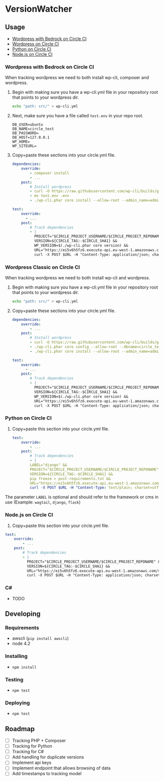 # VersionWatcher

## Usage

- [Wordpress with Bedrock on Circle CI](#wordpress-with-bedrock-on-circle-ci)
- [Wordpress on Circle CI](#wordpress-on-circle-ci)
- [Python on Circle CI](#python-on-circle-ci)
- [Node.js on Circle CI](#nodejs-on-circle-ci)

### Wordpress with Bedrock on Circle CI

When tracking wordpress we need to both install wp-cli, composer and wordpress.

1. Begin with making sure you have a wp-cli.yml file in your repository root that points to your wordpress dir.

    ```bash
    echo "path: src/" > wp-cli.yml
    ```

2. Next, make sure you have a file called `test.env` in your repo root.

    ```
    DB_USER=ubuntu
    DB_NAME=circle_test
    DB_PASSWORD=
    DB_HOST=127.0.0.1
    WP_HOME=
    WP_SITEURL=
    ```

3. Copy+paste these sections into your circle.yml file.

    ```yml
    dependencies:
        override:
            - composer install
            - ...
        post:
            # Install wordpress
            - curl -O https://raw.githubusercontent.com/wp-cli/builds/gh-pages/phar/wp-cli.phar && chmod +x ./wp-cli.phar
            - mv test.env .env
            - ./wp-cli.phar core install --allow-root --admin_name=admin --admin_password=admin --admin_email=admin@example.com --url=http://exmaple.com.dev --title=WordPress

    test:
        override:
          - ...
        post:
            # Track dependencies
            - |
              PROJECT="$CIRCLE_PROJECT_USERNAME/$CIRCLE_PROJECT_REPONAME" &&
              VERSION=${CIRCLE_TAG:-$CIRCLE_SHA1} &&
              WP_VERSION=$(./wp-cli.phar core version) &&
              URL="https://ei5v6h5fz6.execute-api.eu-west-1.amazonaws.com/stage/tracker/wp?project=$PROJECT&version=$VERSION&wpversion=$WP_VERSION&branch=$CIRCLE_BRANCH" &&
              curl -X POST $URL -H "Content-Type: application/json; charset=utf-8" -d $(./wp-cli.phar plugin list --format=json)
    ```

### Wordpress Classic on Circle CI

When tracking wordpress we need to both install wp-cli and wordpress.

1. Begin with making sure you have a wp-cli.yml file in your repository root that points to your wordpress dir.

    ```bash
    echo "path: src/" > wp-cli.yml
    ```

2. Copy+paste these sections into your circle.yml file.

    ```yml
    dependencies:
        override:
            - ...
        post:
            # Install wordpress
            - curl -O https://raw.githubusercontent.com/wp-cli/builds/gh-pages/phar/wp-cli.phar && chmod +x ./wp-cli.phar
            - ./wp-cli.phar core config --allow-root --dbname=circle_test --dbuser=ubuntu --dbhost=127.0.0.1
            - ./wp-cli.phar core install --allow-root --admin_name=admin --admin_password=admin --admin_email=admin@example.com --url=http://exmaple.com.dev --title=WordPress

    test:
        override:
          - ...
        post:
            # Track dependencies
            - |
              PROJECT="$CIRCLE_PROJECT_USERNAME/$CIRCLE_PROJECT_REPONAME" &&
              VERSION=${CIRCLE_TAG:-$CIRCLE_SHA1} &&
              WP_VERSION=$(./wp-cli.phar core version) &&
              URL="https://ei5v6h5fz6.execute-api.eu-west-1.amazonaws.com/stage/tracker/wp?project=$PROJECT&version=$VERSION&wpversion=$WP_VERSION&branch=$CIRCLE_BRANCH" &&
              curl -X POST $URL -H "Content-Type: application/json; charset=utf-8" -d $(./wp-cli.phar plugin list --format=json)
    ```

### Python on Circle CI

1. Copy+paste this section into your circle.yml file.

    ```yml
    test:
        override:
            - ...
        post:
            # Track dependencies
            - |
            LABEL="django" &&
            PROJECT="$CIRCLE_PROJECT_USERNAME/$CIRCLE_PROJECT_REPONAME" &&
            VERSION=${CIRCLE_TAG:-$CIRCLE_SHA1} &&
            pip freeze > post-requirements.txt &&
            URL="https://ei5v6h5fz6.execute-api.eu-west-1.amazonaws.com/stage/tracker/python?project=$PROJECT&version=$VERSION&label=$LABEL&branch=$CIRCLE_BRANCH" &&
            curl -X POST $URL -H "Content-Type: text/plain; charset=utf-8" --data-binary @post-requirements.txt
    ```

The parameter `LABEL` is optional and should refer to the framework or cms in use (Example: `wagtail`, `django`, `flask`)


### Node.js on Circle CI

1. Copy+paste this section into your circle.yml file.

```yml
test:
    override:
        - ...
    post:
        # Track dependencies
        - |
          PROJECT="$CIRCLE_PROJECT_USERNAME/$CIRCLE_PROJECT_REPONAME" &&
          VERSION=${CIRCLE_TAG:-$CIRCLE_SHA1} &&
          URL="https://ei5v6h5fz6.execute-api.eu-west-1.amazonaws.com/stage/tracker/node?project=$PROJECT&version=$VERSION&branch=$CIRCLE_BRANCH" &&
          curl -X POST $URL -H "Content-Type: application/json; charset=utf-8" -d @package.json
```

### C#

- TODO


## Developing

### Requirements

- awscli (`pip install awscli`)
- node 4.2

### Installing

- `npm install`

### Testing

- `npm test`

### Deploying

- `npm test`


## Roadmap

- [ ] Tracking PHP + Composer
- [ ] Tracking for Python
- [ ] Tracking for C#
- [ ] Add handling for duplicate versions
- [ ] Implement api keys
- [ ] Implement endpoint that allows browsing of data
- [ ] Add timestamps to tracking model
